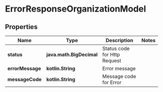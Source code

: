 
# ErrorResponseOrganizationModel

## Properties
Name | Type | Description | Notes
------------ | ------------- | ------------- | -------------
**status** | **java.math.BigDecimal** | Status code for Http Request | 
**errorMessage** | **kotlin.String** | Error message | 
**messageCode** | **kotlin.String** | Message code for Error | 



